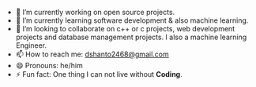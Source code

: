 
- 🔭 I’m currently working on open source projects.
- 🌱 I’m currently learning software development & also machine learning.
- 👯 I’m looking to collaborate on c++ or c projects, web development projects and database management projects. I also a machine learning Engineer.
- 📫 How to reach me: dshanto2468@gmail.com
- 😄 Pronouns: he/him
- ⚡ Fun fact: One thing I can not live without <b> Coding</b>.
